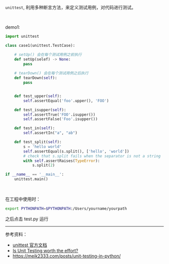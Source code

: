 
`unittest`, 利用多种断言方法，来定义测试用例，对代码进行测试。


</br>

demo1:

```python
import unittest

class case1(unittest.TestCase):

    # setUp() 会在每个测试用例之前执行
    def setUp(selef) -> None:
        pass
    
    # tearDown() 会在每个测试用例之后执行
    def tearDown(self):
        pass


    def test_upper(self):
        self.assertEqual('foo'.upper(), 'FOO')

    def test_isupper(self):
        self.assertTrue('FOO'.isupper())
        self.assertFalse('Foo'.isupper())

    def test_in(self):
        self.assertIn("a", "ab")

    def test_split(self):
        s = 'hello world'
        self.assertEqual(s.split(), ['hello', 'world'])
        # check that s.split fails when the separator is not a string
        with self.assertRaises(TypeError):
            s.split(2)

if __name__ == '__main__':
    unittest.main()

```

</br>

在工程中使用时：

```bash
export PYTHONPATH=$PYTHONPATH:/Users/yourname/yourpath
```

之后点击 test.py 运行




------------

参考资料：
- [unittest 官方文档](https://docs.python.org/zh-cn/3/library/unittest.html)
- [Is Unit Testing worth the effort? ](https://stackoverflow.com/questions/67299/is-unit-testing-worth-the-effort)
- https://meik2333.com/posts/unit-testing-in-python/
